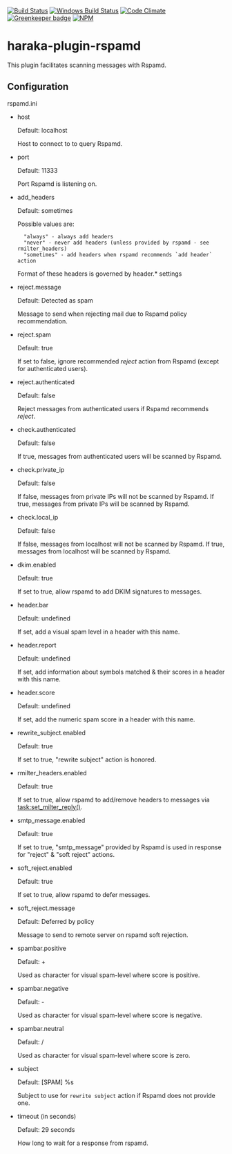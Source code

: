 [![Build Status][ci-img]][ci-url]
[![Windows Build Status][ci-win-img]][ci-win-url]
[![Code Climate][clim-img]][clim-url]
[![Greenkeeper badge][gk-img]][gk-url]
[![NPM][npm-img]][npm-url]

# haraka-plugin-rspamd

This plugin facilitates scanning messages with Rspamd.

## Configuration

rspamd.ini

- host

    Default: localhost

    Host to connect to to query Rspamd.

- port

    Default: 11333

    Port Rspamd is listening on.

- add\_headers

    Default: sometimes

    Possible values are:

        "always" - always add headers
        "never" - never add headers (unless provided by rspamd - see rmilter_headers)
        "sometimes" - add headers when rspamd recommends `add header` action

    Format of these headers is governed by header.* settings

- reject.message

    Default: Detected as spam

    Message to send when rejecting mail due to Rspamd policy recommendation.

- reject.spam

    Default: true

    If set to false, ignore recommended *reject* action from Rspamd (except
    for authenticated users).

- reject.authenticated

    Default: false

    Reject messages from authenticated users if Rspamd recommends *reject*.

- check.authenticated

    Default: false

    If true, messages from authenticated users will be scanned by Rspamd.

- check.private\_ip

    Default: false

    If false, messages from private IPs will not be scanned by Rspamd.
    If true, messages from private IPs will be scanned by Rspamd.

- check.local\_ip

    Default: false

    If false, messages from localhost will not be scanned by Rspamd.
    If true, messages from localhost will be scanned by Rspamd.

- dkim.enabled

    Default: true

    If set to true, allow rspamd to add DKIM signatures to messages.

- header.bar

    Default: undefined

    If set, add a visual spam level in a header with this name.

- header.report

    Default: undefined

    If set, add information about symbols matched & their scores in a header
    with this name.

- header.score

    Default: undefined

    If set, add the numeric spam score in a header with this name.

- rewrite\_subject.enabled

    Default: true

    If set to true, "rewrite subject" action is honored.

- rmilter\_headers.enabled

    Default: true

    If set to true, allow rspamd to add/remove headers to messages via [task:set_milter_reply()](https://rspamd.com/doc/lua/task.html#m70081).

- smtp\_message.enabled

    Default: true

    If set to true, "smtp_message" provided by Rspamd is used in response for "reject" & "soft reject" actions.

- soft\_reject.enabled

    Default: true

    If set to true, allow rspamd to defer messages.

- soft\_reject.message

    Default: Deferred by policy

    Message to send to remote server on rspamd soft rejection.

- spambar.positive

    Default: +

    Used as character for visual spam-level where score is positive.

- spambar.negative

    Default: -

    Used as character for visual spam-level where score is negative.

- spambar.neutral

    Default: /

    Used as character for visual spam-level where score is zero.

- subject

    Default: [SPAM] %s

    Subject to use for `rewrite subject` action if Rspamd does not provide one.

- timeout (in seconds)

    Default: 29 seconds

    How long to wait for a response from rspamd.


<!-- leave these buried at the bottom of the document -->
[ci-img]: https://travis-ci.org/haraka/haraka-plugin-rspamd.svg
[ci-url]: https://travis-ci.org/haraka/haraka-plugin-rspamd
[ci-win-img]: https://ci.appveyor.com/api/projects/status/xewfkqnt6yis1gen?svg=true
[ci-win-url]: https://ci.appveyor.com/project/msimerson/haraka-plugin-rspamd
[cov-img]: https://codecov.io/github/haraka/haraka-plugin-rspamd/coverage.svg
[cov-url]: https://codecov.io/github/haraka/haraka-plugin-rspamd
[clim-img]: https://codeclimate.com/github/haraka/haraka-plugin-rspamd/badges/gpa.svg
[clim-url]: https://codeclimate.com/github/haraka/haraka-plugin-rspamd
[gk-img]: https://badges.greenkeeper.io/haraka/haraka-plugin-rspamd.svg
[gk-url]: https://greenkeeper.io/
[npm-img]: https://nodei.co/npm/haraka-plugin-rspamd.png
[npm-url]: https://www.npmjs.com/package/haraka-plugin-rspamd
